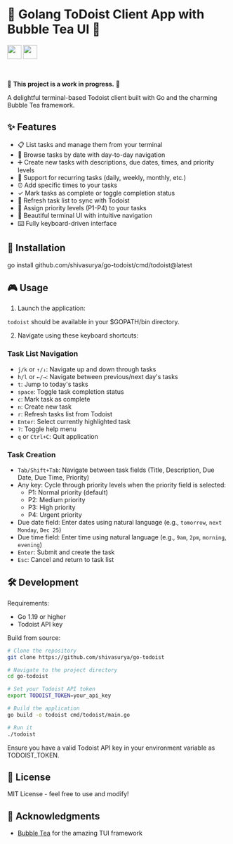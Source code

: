 # 📝 Golang ToDoist Client App with Bubble Tea UI 🫧

<img height="32" width="32" src="https://cdn.simpleicons.org/todoist" /> <img height="32" width="32" src="https://cdn.simpleicons.org/go" />

</br>

🚧 **This project is a work in progress.** 🚧

A delightful terminal-based Todoist client built with Go and the charming Bubble Tea framework.

## ✨ Features

- 📋 List tasks and manage them from your terminal
- 📅 Browse tasks by date with day-to-day navigation
- ➕ Create new tasks with descriptions, due dates, times, and priority levels
- 🔁 Support for recurring tasks (daily, weekly, monthly, etc.)
- ⏰ Add specific times to your tasks
- ✓ Mark tasks as complete or toggle completion status
- 🔄 Refresh task list to sync with Todoist
- 📆 Assign priority levels (P1-P4) to your tasks
- 🎨 Beautiful terminal UI with intuitive navigation
- ⌨️ Fully keyboard-driven interface

## 🚀 Installation

go install github.com/shivasurya/go-todoist/cmd/todoist@latest

## 🎮 Usage

1. Launch the application:

`todoist` should be available in your $GOPATH/bin directory.

2. Navigate using these keyboard shortcuts:

### Task List Navigation
- `j/k` or `↑/↓`: Navigate up and down through tasks
- `h/l` or `←/→`: Navigate between previous/next day's tasks
- `t`: Jump to today's tasks
- `space`: Toggle task completion status
- `c`: Mark task as complete
- `n`: Create new task
- `r`: Refresh tasks list from Todoist
- `Enter`: Select currently highlighted task
- `?`: Toggle help menu
- `q` or `Ctrl+C`: Quit application

### Task Creation
- `Tab/Shift+Tab`: Navigate between task fields (Title, Description, Due Date, Due Time, Priority)
- Any key: Cycle through priority levels when the priority field is selected:
  - P1: Normal priority (default)
  - P2: Medium priority
  - P3: High priority
  - P4: Urgent priority
- Due date field: Enter dates using natural language (e.g., `tomorrow`, `next Monday`, `Dec 25`)
- Due time field: Enter time using natural language (e.g., `9am`, `2pm`, `morning`, `evening`)
- `Enter`: Submit and create the task
- `Esc`: Cancel and return to task list

## 🛠️ Development

Requirements:
- Go 1.19 or higher
- Todoist API key

Build from source:

```bash
# Clone the repository
git clone https://github.com/shivasurya/go-todoist

# Navigate to the project directory
cd go-todoist

# Set your Todoist API token
export TODOIST_TOKEN=your_api_key

# Build the application
go build -o todoist cmd/todoist/main.go

# Run it
./todoist
```

Ensure you have a valid Todoist API key in your environment variable as TODOIST_TOKEN.

## 📄 License

MIT License - feel free to use and modify!

## 🙏 Acknowledgments

- [Bubble Tea](https://github.com/charmbracelet/bubbletea) for the amazing TUI framework